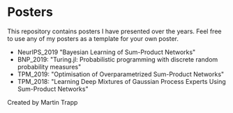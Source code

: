 # Posters

This repository contains posters I have presented over the years. Feel free to use any of my posters as a template for your own poster.

* NeurIPS_2019 "Bayesian Learning of Sum-Product Networks"
* BNP_2019: "Turing.jl: Probabilistic programming with discrete random probability measures"
* TPM_2019: "Optimisation of Overparametrized Sum-Product Networks"
* TPM_2018: "Learning Deep Mixtures of Gaussian Process Experts Using Sum-Product Networks"

Created by Martin Trapp
